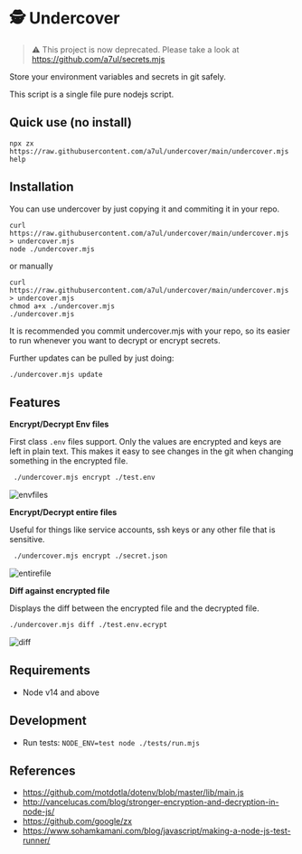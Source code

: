 # 🕵️ Undercover

> ⚠️ This project is now deprecated. Please take a look at https://github.com/a7ul/secrets.mjs

Store your environment variables and secrets in git safely.

This script is a single file pure nodejs script.

## Quick use (no install)

```
npx zx https://raw.githubusercontent.com/a7ul/undercover/main/undercover.mjs help
```

## Installation

You can use undercover by just copying it and commiting it in your repo.

```
curl https://raw.githubusercontent.com/a7ul/undercover/main/undercover.mjs > undercover.mjs
node ./undercover.mjs
```

or manually

```
curl https://raw.githubusercontent.com/a7ul/undercover/main/undercover.mjs > undercover.mjs
chmod a+x ./undercover.mjs
./undercover.mjs
```

It is recommended you commit undercover.mjs with your repo, so its easier to run whenever you want to decrypt or encrypt secrets.

Further updates can be pulled by just doing:

```sh
./undercover.mjs update
```

## Features

**Encrypt/Decrypt Env files**

First class `.env` files support. Only the values are encrypted and keys are left in plain text.
This makes it easy to see changes in the git when changing something in the encrypted file.

```sh
 ./undercover.mjs encrypt ./test.env
```

![envfiles](https://user-images.githubusercontent.com/4029423/117862198-acdbfe00-b292-11eb-93fe-1d91e1cce561.jpg)

**Encrypt/Decrypt entire files**

Useful for things like service accounts, ssh keys or any other file that is sensitive.

```sh
 ./undercover.mjs encrypt ./secret.json
```

![entirefile](https://user-images.githubusercontent.com/4029423/117862994-8f5b6400-b293-11eb-9b31-5d7676814c9e.png)

**Diff against encrypted file**

Displays the diff between the encrypted file and the decrypted file.

```sh
./undercover.mjs diff ./test.env.ecrypt
```

![diff](https://user-images.githubusercontent.com/4029423/117863116-b74ac780-b293-11eb-96fc-efba1b0a4b7a.png)

## Requirements

- Node v14 and above

## Development

- Run tests: `NODE_ENV=test node ./tests/run.mjs`

## References

- https://github.com/motdotla/dotenv/blob/master/lib/main.js
- http://vancelucas.com/blog/stronger-encryption-and-decryption-in-node-js/
- https://github.com/google/zx
- https://www.sohamkamani.com/blog/javascript/making-a-node-js-test-runner/
